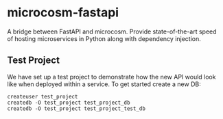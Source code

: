 # microcosm-fastapi

A bridge between FastAPI and microcosm. Provide state-of-the-art speed of hosting microservices in Python along with dependency injection.

## Test Project

We have set up a test project to demonstrate how the new API would look like when deployed within a service. To get started create a new DB:

```
createuser test_project
createdb -O test_project test_project_db
createdb -O test_project test_project_test_db
```